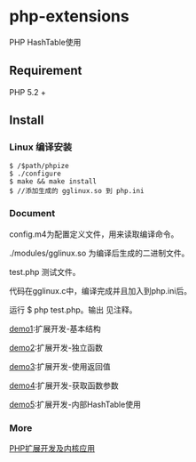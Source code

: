 # php-extensions
PHP HashTable使用

## Requirement
PHP 5.2 +

## Install
### Linux 编译安装
```
$ /$path/phpize
$ ./configure
$ make && make install
$ //添加生成的 gglinux.so 到 php.ini

```
### Document
config.m4为配置定义文件，用来读取编译命令。

./modules/gglinux.so 为编译后生成的二进制文件。

test.php 测试文件。

代码在gglinux.c中，编译完成并且加入到php.ini后。

运行 $ php test.php。输出 见注释。


[demo1](https://github.com/gglinux/php-extensions/demo1):扩展开发-基本结构

[demo2](https://github.com/gglinux/php-extensions/demo2):扩展开发-独立函数

[demo3](https://github.com/gglinux/php-extensions/demo3):扩展开发-使用返回值

[demo4](https://github.com/gglinux/php-extensions/demo4):扩展开发-获取函数参数

[demo5](https://github.com/gglinux/php-extensions/demo5):扩展开发-内部HashTable使用


### More
[PHP扩展开发及内核应用](http://www.cunmou.com/)

